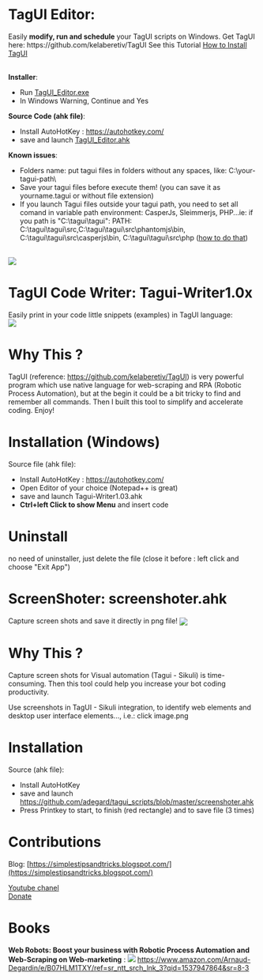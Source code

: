 <h1>TagUI Editor:  </h1>
Easily <b>modify, run and schedule</b> your TagUI scripts on Windows. Get TagUI here: https://github.com/kelaberetiv/TagUI
See this Tutorial <a href="https://www.youtube.com/watch?v=winFtZ39YSQ" target="_blank">How to Install TagUI</a>
</br></br>

<b>Installer</b>:
- Run <a href="https://github.com/adegard/tagui_scripts/raw/master/TagUI_Editor.exe">TagUI_Editor.exe</a>  
- In Windows Warning, Continue and Yes

<b>Source Code (ahk file)</b>:
- Install AutoHotKey : https://autohotkey.com/
- save and launch <a href="https://github.com/adegard/tagui_scripts/raw/master/TagUI_Editor.ahk">TagUI_Editor.ahk</a> 

<b>Known issues</b>:
- Folders name: put tagui files in folders without any spaces, like: C:\your-tagui-path\
- Save your tagui files before execute them! (you can save it as yourname.tagui or without file extension)
- If you launch Tagui files outside your tagui path, you need to set all comand in variable path environment: CasperJs, Sleimmerjs, PHP...ie: if you path is "C:\tagui\tagui":
 PATH: C:\tagui\tagui\src,C:\tagui\tagui\src\phantomjs\bin, C:\tagui\tagui\src\casperjs\bin, C:\tagui\tagui\src\php
(<a href="https://1.bp.blogspot.com/-cWIWnmC0U84/WuLopuym3-I/AAAAAAAAWos/EF5V5punSGYCBhp9yuYo8k7l4Z7216WfACLcBGAs/s1600/varsistema.jpg" target="_blank">how to do that</a>)
</br>

<img src="https://raw.githubusercontent.com/adegard/tagui_scripts/master/TagUI_Editor.gif"  align="center">


<h1>TagUI Code Writer:  Tagui-Writer1.0x </h1>
Easily print in your code little snippets (examples) in TagUI language:
</br>
<img src="https://raw.githubusercontent.com/adegard/tagui_scripts/master/20180529214753.png"  align="center">

# Why This ?
TagUI (reference: https://github.com/kelaberetiv/TagUI) is very powerful program which use native language for web-scraping and RPA (Robotic Process Automation), but at the begin it could be a bit tricky to find and remember all commands. Then I built this tool to simplify and accelerate coding. Enjoy!

# Installation (Windows)


Source file (ahk file):
- Install AutoHotKey : https://autohotkey.com/
- Open Editor of your choice (Notepad++ is great)
- save and launch Tagui-Writer1.03.ahk
- <b>Ctrl+left Click to show Menu</b> and insert code

# Uninstall
no need of uninstaller, just delete the file (close it before : left click and choose "Exit App") 


<h1>ScreenShoter:  screenshoter.ahk </h1>
Capture screen shots and save it directly in png file!
<img src="https://raw.githubusercontent.com/adegard/tagui_scripts/master/20180529212133.png"  align="center">

# Why This ?
Capture screen shots for Visual automation (Tagui - Sikuli) is time-consuming. Then this tool could help you increase your bot coding productivity.

Use screenshots in TagUI - Sikuli integration, to identify web elements and desktop user interface elements..., i.e.:
click image.png

# Installation

Source (ahk file):
- Install AutoHotKey
- save and launch https://github.com/adegard/tagui_scripts/blob/master/screenshoter.ahk
- Press Printkey to start, to finish (red rectangle) and to save file (3 times)

# Contributions
Blog: [https://simplestipsandtricks.blogspot.com/](https://simplestipsandtricks.blogspot.com/)

<a href="https://www.youtube.com/channel/UCj_yWYv_K-WJ4PARgEzP07Q" target="_blank">Youtube chanel</a> 
</br>
<a href="https://www.paypal.com/donate?hosted_button_id=G9D2LAJQT7Q52" target="_blank">Donate</a> 

# Books

**Web Robots: Boost your business with Robotic Process Automation and Web-Scraping on Web-marketing** :
![](https://images-na.ssl-images-amazon.com/images/i/7190amtcrvl.sr160,240_bg243,243,243.jpg)
https://www.amazon.com/Arnaud-Degardin/e/B07HLM1TXY/ref=sr_ntt_srch_lnk_3?qid=1537947864&sr=8-3
